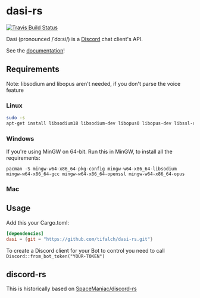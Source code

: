 # dasi-rs
[![Travis Build Status](https://img.shields.io/travis/tifalch/dasi-rs.svg?style=flat-square)](https://travis-ci.org/tibfalch/dasi-rs)

Dasi (pronounced /ˈdɑːsi/) is a [Discord](https://discordapp.com) chat client's API.

See the [documentation](http://tifalch.github.io/dasi-rs/dasi/)!

## Requirements
Note: libsodium and libopus aren't needed, if you don't parse the voice feature
### Linux
```bash
sudo -s
apt-get install libsodium18 libsodium-dev libopus0 libopus-dev libssl-dev
```
### Windows
If you're using MinGW on 64-bit. Run this in MinGW, to install all the requirements:
```
pacman -S mingw-w64-x86_64-pkg-config mingw-w64-x86_64-libsodium mingw-w64-x86_64-gcc mingw-w64-x86_64-openssl mingw-w64-x86_64-opus
```
### Mac

## Usage
Add this your Cargo.toml:
```toml
[dependencies]
dasi = {git = "https://github.com/tifalch/dasi-rs.git"}
```

To create a Discord client for your Bot to control you need to call `Discord::from_bot_token("YOUR-TOKEN")`

## discord-rs
This is historically based on [SpaceManiac/discord-rs](https://github.com/SpaceManiac/discord-rs)
